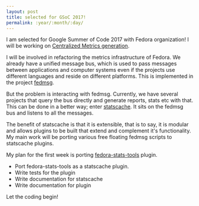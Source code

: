 ```yaml
---
layout: post
title: selected for GSoC 2017!
permalink: :year/:month/:day/
---
```


I am selected for Google Summer of Code 2017 with Fedora organization!
I will be working on [Centralized Metrics generation](https://fedoraproject.org/wiki/Summer_coding_ideas_for_2017).

I will be involved in refactoring the metrics infrastructure of Fedora. We already have a unified message bus, which is used to pass messages between applications and computer systems even if the projects use different languages and reside on different platforms. This is implemented in the project [fedmsg](http://www.fedmsg.com).

But the problem is interacting with fedmsg. Currently, we have several projects that query the bus directly and generate reports, stats etc with that. This can be done in a better way; enter [statscache](https://github.com/fedora-infra/statscache). It sits on the fedmsg bus and listens to all the messages. 

The benefit of statscache is that it is extensible, that is to say, it is modular and allows plugins to be built that extend and complement it's functionality. My main work will be porting various free floating fedmsg scripts to statscache plugins.

My plan for the first week is porting [fedora-stats-tools](https://github.com/fedora-infra/fedora-stats-tools) plugin.
 - Port fedora-stats-tools as a statscache plugin.
 - Write tests for the plugin
 - Write documentation for statscache
 - Write documentation for plugin

Let the coding begin!
